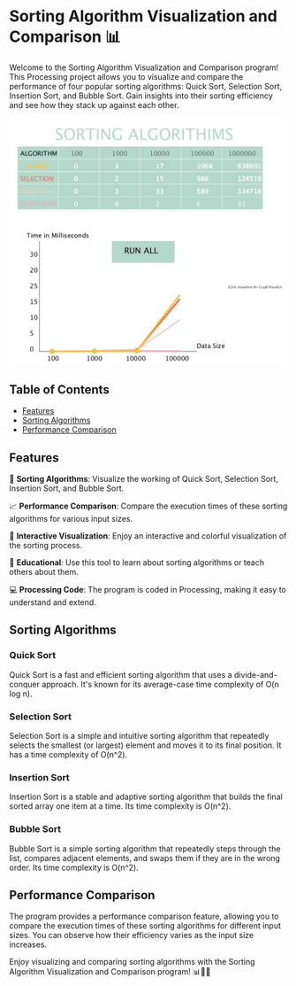 # Sorting Algorithm Visualization and Comparison 📊

Welcome to the Sorting Algorithm Visualization and Comparison program! This Processing project allows you to visualize and compare the performance of four popular sorting algorithms: Quick Sort, Selection Sort, Insertion Sort, and Bubble Sort. Gain insights into their sorting efficiency and see how they stack up against each other.

![Visualization Screenshot](sorting-algorithims.png)

## Table of Contents

- [Features](#features)
- [Sorting Algorithms](#sorting-algorithms)
- [Performance Comparison](#performance-comparison)

## Features

🔀 **Sorting Algorithms**: Visualize the working of Quick Sort, Selection Sort, Insertion Sort, and Bubble Sort.

📈 **Performance Comparison**: Compare the execution times of these sorting algorithms for various input sizes.

🌈 **Interactive Visualization**: Enjoy an interactive and colorful visualization of the sorting process.

🧐 **Educational**: Use this tool to learn about sorting algorithms or teach others about them.

💻 **Processing Code**: The program is coded in Processing, making it easy to understand and extend.

## Sorting Algorithms

### Quick Sort

Quick Sort is a fast and efficient sorting algorithm that uses a divide-and-conquer approach. It's known for its average-case time complexity of O(n log n).

### Selection Sort

Selection Sort is a simple and intuitive sorting algorithm that repeatedly selects the smallest (or largest) element and moves it to its final position. It has a time complexity of O(n^2).

### Insertion Sort

Insertion Sort is a stable and adaptive sorting algorithm that builds the final sorted array one item at a time. Its time complexity is O(n^2).

### Bubble Sort

Bubble Sort is a simple sorting algorithm that repeatedly steps through the list, compares adjacent elements, and swaps them if they are in the wrong order. Its time complexity is O(n^2).

## Performance Comparison

The program provides a performance comparison feature, allowing you to compare the execution times of these sorting algorithms for different input sizes. You can observe how their efficiency varies as the input size increases.

Enjoy visualizing and comparing sorting algorithms with the Sorting Algorithm Visualization and Comparison program! 📊🔀🧮
